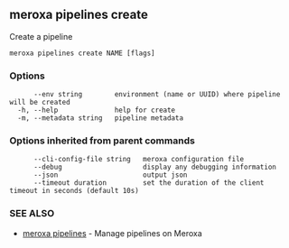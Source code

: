 ## meroxa pipelines create

Create a pipeline

```
meroxa pipelines create NAME [flags]
```

### Options

```
      --env string        environment (name or UUID) where pipeline will be created
  -h, --help              help for create
  -m, --metadata string   pipeline metadata
```

### Options inherited from parent commands

```
      --cli-config-file string   meroxa configuration file
      --debug                    display any debugging information
      --json                     output json
      --timeout duration         set the duration of the client timeout in seconds (default 10s)
```

### SEE ALSO

* [meroxa pipelines](meroxa_pipelines.md)	 - Manage pipelines on Meroxa

